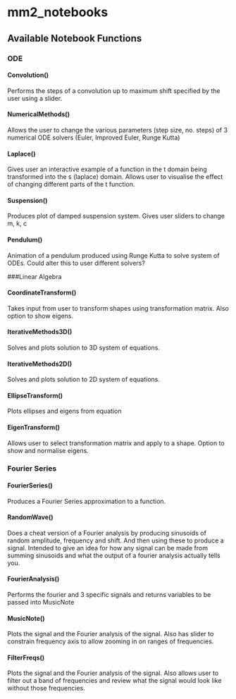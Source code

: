 # mm2_notebooks

## Available Notebook Functions

### ODE

#### Convolution()
Performs the steps of a convolution up to maximum shift specified by the user using a slider.

#### NumericalMethods()
Allows the user to change the various parameters (step size, no. steps) of 3 numerical ODE solvers (Euler, Improved Euler, Runge Kutta)

#### Laplace()
Gives user an interactive example of a function in the t domain being transformed into the s (laplace) domain. Allows user to visualise the effect of changing different parts of the t function.

#### Suspension()
Produces plot of damped suspension system. Gives user sliders to change m, k, c

#### Pendulum()
Animation of a pendulum produced using Runge Kutta to solve system of ODEs. Could alter this to user different solvers?

###Linear Algebra

#### CoordinateTransform()
Takes input from user to transform shapes using transformation matrix. Also option to show eigens.

#### IterativeMethods3D()
Solves and plots solution to 3D system of equations.

#### IterativeMethods2D()
Solves and plots solution to 2D system of equations.


#### EllipseTransform()
Plots ellipses and eigens from equation

#### EigenTransform()
Allows user to select transformation matrix and apply to a shape. Option to show and normalise eigens.

### Fourier Series

#### FourierSeries()
Produces a Fourier Series approximation to a function.

#### RandomWave()
Does a cheat version of a Fourier analysis by producing sinusoids of random amplitude, frequency and shift. And then using these to produce a signal. Intended to give an idea for how any signal can be made from summing sinusoids and what the output of a fourier analysis actually tells you.

#### FourierAnalysis()
Performs the fourier and 3 specific signals and returns variables to be passed into MusicNote

#### MusicNote()
Plots the signal and the Fourier analysis of the signal. Also has slider to constrain frequency axis to allow zooming in on ranges of frequencies.

#### FilterFreqs()
Plots the signal and the Fourier analysis of the signal. Also allows user to filter out a band of frequencies and review what the signal would look like without those frequencies.





